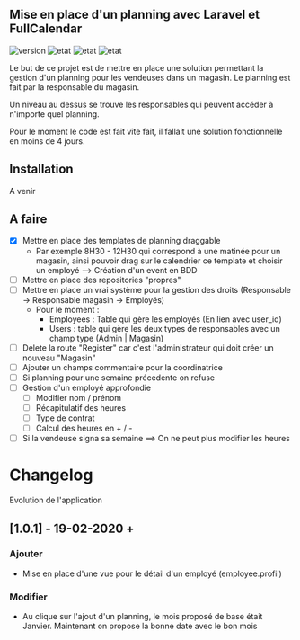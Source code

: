 ## Mise en place d'un planning avec Laravel et FullCalendar
![version](https://img.shields.io/badge/Version-v1.0.1-success)
![etat](https://img.shields.io/badge/Etat-En%20cours-orange)
![etat](https://img.shields.io/badge/Laravel-6.8.0-informational)
![etat](https://img.shields.io/badge/FullCalendar-4.3.0-informational)

Le but de ce projet est de mettre en place une solution permettant la gestion d'un planning pour les vendeuses dans un magasin. 
Le planning est fait par la responsable du magasin.

Un niveau au dessus se trouve les responsables qui peuvent accéder à n'importe quel planning.

Pour le moment le code est fait vite fait, il fallait une solution fonctionnelle en moins de 4 jours.

## Installation

A venir

## A faire

* [X] Mettre en place des templates de planning draggable
    * Par exemple 8H30 - 12H30 qui correspond à une matinée pour un magasin, ainsi pouvoir drag sur le calendrier ce template et choisir un employé --> Création d'un event en BDD
* [ ] Mettre en place des repositories "propres"
* [ ] Mettre en place un vrai système pour la gestion des droits (Responsable -> Responsable magasin -> Employés)
    * Pour le moment :
        * Employees : Table qui gère les employés (En lien avec user_id)
        * Users : table qui gère les deux types de responsables avec un champ type (Admin | Magasin)
* [ ] Delete la route "Register" car c'est l'administrateur qui doit créer un nouveau "Magasin"
* [ ] Ajouter un champs commentaire pour la coordinatrice
* [ ] Si planning pour une semaine précedente on refuse
* [ ] Gestion d'un employé approfondie
    * [ ] Modifier nom / prénom
    * [ ] Récapitulatif des heures
    * [ ] Type de contrat
    * [ ] Calcul des heures en + / - 
* [ ] Si la vendeuse signa sa semaine ==> On ne peut plus modifier les heures

# Changelog

Evolution de l'application

## [1.0.1] - 19-02-2020 + 

### Ajouter 

- Mise en place d'une vue pour le détail d'un employé (employee.profil)

### Modifier

- Au clique sur l'ajout d'un planning, le mois proposé de base était Janvier. Maintenant on propose la bonne date avec le bon mois

